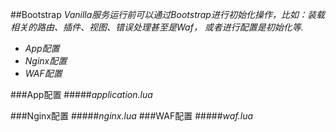 ##Bootstrap
*Vanilla服务运行前可以通过Bootstrap进行初始化操作，比如：装载相关的路由、插件、视图、错误处理甚至是Waf，
或者进行配置是初始化等.*
- *App配置*
- *Nginx配置*
- *WAF配置*

###App配置
#####*application.lua*
<!-- #####*errors.lua* -->
###Nginx配置
#####*nginx.lua*
###WAF配置
#####*waf.lua*
